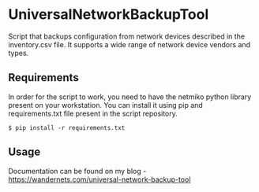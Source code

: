 # UniversalNetworkBackupTool

Script that backups configuration from network devices described in the inventory.csv file.
It supports a wide range of network device vendors and types.

## Requirements

In order for the script to work, you need to have the netmiko python library present on your workstation. You can
install it using pip and requirements.txt file present in the script repository.

```
$ pip install -r requirements.txt
```

## Usage

Documentation can be found on my blog - https://wandernets.com/universal-network-backup-tool

